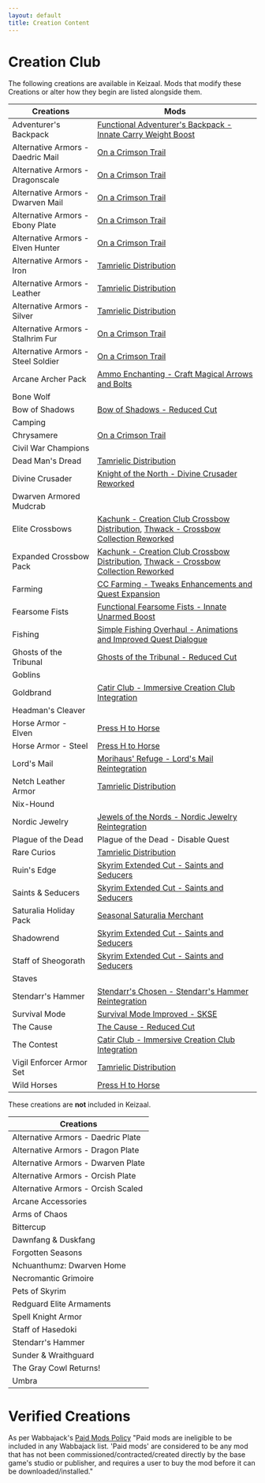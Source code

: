 ```yaml
---
layout: default
title: Creation Content
---
```


# Creation Club

The following creations are available in Keizaal. Mods that modify these Creations or alter how they begin are listed alongside them.

| Creations | Mods |
| --- | --- |
| Adventurer's Backpack | [Functional Adventurer's Backpack - Innate Carry Weight Boost](https://www.nexusmods.com/skyrimspecialedition/mods/79971) |
| Alternative Armors - Daedric Mail | [On a Crimson Trail](https://www.nexusmods.com/skyrimspecialedition/mods/52647) |
| Alternative Armors - Dragonscale | [On a Crimson Trail](https://www.nexusmods.com/skyrimspecialedition/mods/52647) |
| Alternative Armors - Dwarven Mail | [On a Crimson Trail](https://www.nexusmods.com/skyrimspecialedition/mods/52647) |
| Alternative Armors - Ebony Plate | [On a Crimson Trail](https://www.nexusmods.com/skyrimspecialedition/mods/52647) |
| Alternative Armors - Elven Hunter | [On a Crimson Trail](https://www.nexusmods.com/skyrimspecialedition/mods/52647) |
| Alternative Armors - Iron | [Tamrielic Distribution](https://www.nexusmods.com/skyrimspecialedition/mods/71372) |
| Alternative Armors - Leather | [Tamrielic Distribution](https://www.nexusmods.com/skyrimspecialedition/mods/71372) |
| Alternative Armors - Silver | [Tamrielic Distribution](https://www.nexusmods.com/skyrimspecialedition/mods/71372) |
| Alternative Armors - Stalhrim Fur | [On a Crimson Trail](https://www.nexusmods.com/skyrimspecialedition/mods/52647) |
| Alternative Armors - Steel Soldier | [On a Crimson Trail](https://www.nexusmods.com/skyrimspecialedition/mods/52647) |
| Arcane Archer Pack | [Ammo Enchanting - Craft Magical Arrows and Bolts](https://www.nexusmods.com/skyrimspecialedition/mods/79764) |
| Bone Wolf | |
| Bow of Shadows | [Bow of Shadows - Reduced Cut](https://www.nexusmods.com/skyrimspecialedition/mods/81188) |
| Camping | |
| Chrysamere | [On a Crimson Trail](https://www.nexusmods.com/skyrimspecialedition/mods/52647) |
| Civil War Champions | |
| Dead Man's Dread | [Tamrielic Distribution](https://www.nexusmods.com/skyrimspecialedition/mods/71372) |
| Divine Crusader | [Knight of the North - Divine Crusader Reworked](https://www.nexusmods.com/skyrimspecialedition/mods/45869) |
| Dwarven Armored Mudcrab | |
| Elite Crossbows | [Kachunk - Creation Club Crossbow Distribution](https://www.nexusmods.com/skyrimspecialedition/mods/71081), [Thwack - Crossbow Collection Reworked](https://www.nexusmods.com/skyrimspecialedition/mods/42653) |
| Expanded Crossbow Pack | [Kachunk - Creation Club Crossbow Distribution](https://www.nexusmods.com/skyrimspecialedition/mods/71081), [Thwack - Crossbow Collection Reworked](https://www.nexusmods.com/skyrimspecialedition/mods/42653) |
| Farming | [CC Farming - Tweaks Enhancements and Quest Expansion](https://www.nexusmods.com/skyrimspecialedition/mods/69029) |
| Fearsome Fists | [Functional Fearsome Fists - Innate Unarmed Boost](https://www.nexusmods.com/skyrimspecialedition/mods/59460) |
| Fishing | [Simple Fishing Overhaul - Animations and Improved Quest Dialogue](https://www.nexusmods.com/skyrimspecialedition/mods/103440) |
| Ghosts of the Tribunal | [Ghosts of the Tribunal - Reduced Cut](https://www.nexusmods.com/skyrimspecialedition/mods/67019) |
| Goblins | |
| Goldbrand | [Catir Club - Immersive Creation Club Integration](https://www.nexusmods.com/skyrimspecialedition/mods/66864) |
| Headman's Cleaver | |
| Horse Armor - Elven | [Press H to Horse](https://www.nexusmods.com/skyrimspecialedition/mods/81195) |
| Horse Armor - Steel | [Press H to Horse](https://www.nexusmods.com/skyrimspecialedition/mods/81195) |
| Lord's Mail | [Morihaus' Refuge - Lord's Mail Reintegration](https://www.nexusmods.com/skyrimspecialedition/mods/68558) |
| Netch Leather Armor | [Tamrielic Distribution](https://www.nexusmods.com/skyrimspecialedition/mods/71372) |
| Nix-Hound | |
| Nordic Jewelry | [Jewels of the Nords - Nordic Jewelry Reintegration](https://www.nexusmods.com/skyrimspecialedition/mods/81500) |
| Plague of the Dead | Plague of the Dead - Disable Quest |
| Rare Curios | [Tamrielic Distribution](https://www.nexusmods.com/skyrimspecialedition/mods/71372) |
| Ruin's Edge | [Skyrim Extended Cut - Saints and Seducers](https://www.nexusmods.com/skyrimspecialedition/mods/72772) |
| Saints & Seducers | [Skyrim Extended Cut - Saints and Seducers](https://www.nexusmods.com/skyrimspecialedition/mods/72772) |
| Saturalia Holiday Pack | [Seasonal Saturalia Merchant](https://www.nexusmods.com/skyrimspecialedition/mods/78672) |
| Shadowrend | [Skyrim Extended Cut - Saints and Seducers](https://www.nexusmods.com/skyrimspecialedition/mods/72772) |
| Staff of Sheogorath | [Skyrim Extended Cut - Saints and Seducers](https://www.nexusmods.com/skyrimspecialedition/mods/72772) |
| Staves | |
| Stendarr's Hammer | [Stendarr's Chosen - Stendarr's Hammer Reintegration](https://www.nexusmods.com/skyrimspecialedition/mods/110617) |
| Survival Mode | [Survival Mode Improved - SKSE](https://www.nexusmods.com/skyrimspecialedition/mods/78244) |
| The Cause | [The Cause - Reduced Cut](https://www.nexusmods.com/skyrimspecialedition/mods/66676) |
| The Contest | [Catir Club - Immersive Creation Club Integration](https://www.nexusmods.com/skyrimspecialedition/mods/66864) |
| Vigil Enforcer Armor Set | [Tamrielic Distribution](https://www.nexusmods.com/skyrimspecialedition/mods/71372) |
| Wild Horses | [Press H to Horse](https://www.nexusmods.com/skyrimspecialedition/mods/81195) |

These creations are **not** included in Keizaal.

| Creations | 
| --- |
| Alternative Armors - Daedric Plate |
| Alternative Armors - Dragon Plate |
| Alternative Armors - Dwarven Plate |
| Alternative Armors - Orcish Plate |
| Alternative Armors - Orcish Scaled |
| Arcane Accessories |
| Arms of Chaos |
| Bittercup |
| Dawnfang & Duskfang |
| Forgotten Seasons |
| Nchuanthumz: Dwarven Home |
| Necromantic Grimoire |
| Pets of Skyrim |
| Redguard Elite Armaments |
| Spell Knight Armor |
| Staff of Hasedoki |
| Stendarr's Hammer |
| Sunder & Wraithguard |
| The Gray Cowl Returns! |
| Umbra |

# Verified Creations

As per Wabbajack's [Paid Mods Policy](https://wiki.wabbajack.org/policies_and_license/Paid%20Mods%20Policy.html) "Paid mods are ineligible to be included in any Wabbajack list. 'Paid mods' are considered to be any mod that has not been commissioned/contracted/created directly by the base game's studio or publisher, and requires a user to buy the mod before it can be downloaded/installed."
